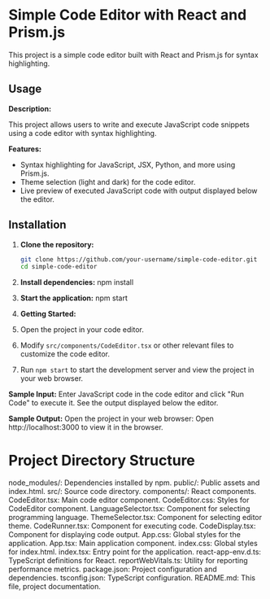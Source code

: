 # Simple Code Editor with React and Prism.js

This project is a simple code editor built with React and Prism.js for syntax highlighting.

## Usage

**Description:**

This project allows users to write and execute JavaScript code snippets using a code editor with syntax highlighting.

**Features:**

- Syntax highlighting for JavaScript, JSX, Python, and more using Prism.js.
- Theme selection (light and dark) for the code editor.
- Live preview of executed JavaScript code with output displayed below the editor.

## Installation

1. **Clone the repository:**

   ```bash
   git clone https://github.com/your-username/simple-code-editor.git
   cd simple-code-editor
   
2. **Install dependencies:**
npm install

3. **Start the application:**
npm start

4. **Getting Started:**
1. Open the project in your code editor.
2. Modify `src/components/CodeEditor.tsx` or other relevant files to customize the code editor.
3. Run `npm start` to start the development server and view the project in your web browser.

**Sample Input:**
Enter JavaScript code in the code editor and click "Run Code" to execute it. See the output displayed below the editor.

**Sample Output:**
Open the project in your web browser:
Open http://localhost:3000 to view it in the browser.

# Project Directory Structure
node_modules/: Dependencies installed by npm.
public/: Public assets and index.html.
src/: Source code directory.
components/: React components.
CodeEditor.tsx: Main code editor component.
CodeEditor.css: Styles for CodeEditor component.
LanguageSelector.tsx: Component for selecting programming language.
ThemeSelector.tsx: Component for selecting editor theme.
CodeRunner.tsx: Component for executing code.
CodeDisplay.tsx: Component for displaying code output.
App.css: Global styles for the application.
App.tsx: Main application component.
index.css: Global styles for index.html.
index.tsx: Entry point for the application.
react-app-env.d.ts: TypeScript definitions for React.
reportWebVitals.ts: Utility for reporting performance metrics.
package.json: Project configuration and dependencies.
tsconfig.json: TypeScript configuration.
README.md: This file, project documentation.
